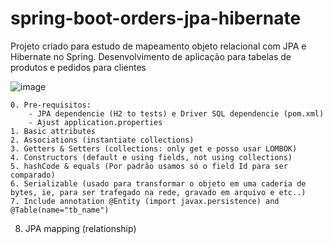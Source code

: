 # spring-boot-orders-jpa-hibernate
Projeto criado para estudo de mapeamento objeto relacional com JPA e Hibernate no Spring. Desenvolvimento de aplicação para tabelas de produtos e pedidos para clientes

![image](https://user-images.githubusercontent.com/48540484/83987244-fa7b1880-a915-11ea-8a66-f59ee9cfce16.png)


	0. Pre-requisitos:
		- JPA dependencie (H2 to tests) e Driver SQL dependencie (pom.xml)
		- Ajust application.properties
	1. Basic attributes
	2. Associations (instantiate collections)
	3. Getters & Setters (collections: only get e posso usar LOMBOK)
	4. Constructors (default e using fields, not using collections)
	5. hashCode & equals (Por padrão usamos só o field Id para ser comparado)
	6. Serializable (usado para transformar o objeto em uma caderia de bytes, ie, para ser trafegado na rede, gravado em arquivo e etc..)
	7. Include annotation @Entity (import javax.persistence) and @Table(name="tb_name")
8. JPA mapping (relationship)
